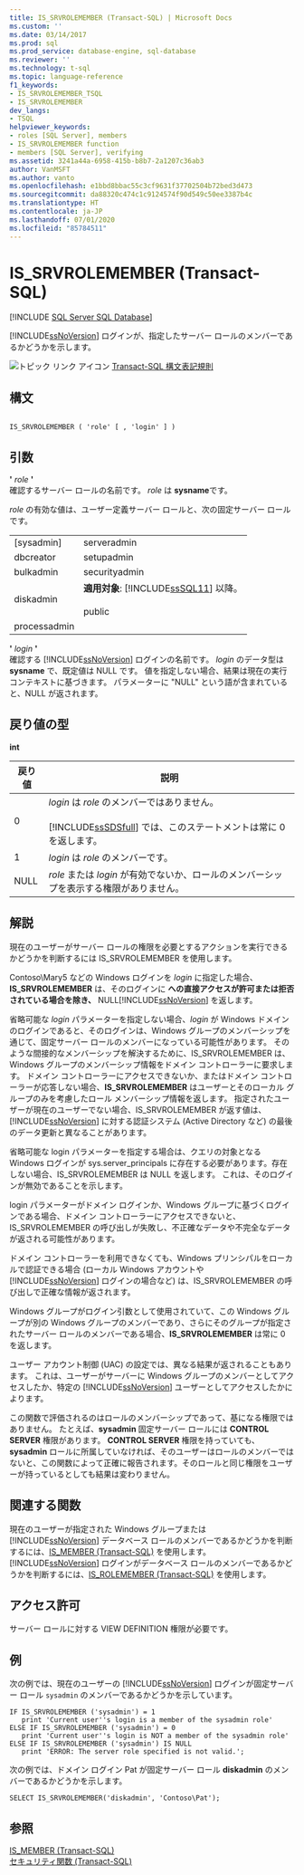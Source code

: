 ```yaml
---
title: IS_SRVROLEMEMBER (Transact-SQL) | Microsoft Docs
ms.custom: ''
ms.date: 03/14/2017
ms.prod: sql
ms.prod_service: database-engine, sql-database
ms.reviewer: ''
ms.technology: t-sql
ms.topic: language-reference
f1_keywords:
- IS_SRVROLEMEMBER_TSQL
- IS_SRVROLEMEMBER
dev_langs:
- TSQL
helpviewer_keywords:
- roles [SQL Server], members
- IS_SRVROLEMEMBER function
- members [SQL Server], verifying
ms.assetid: 3241a44a-6958-415b-b8b7-2a1207c36ab3
author: VanMSFT
ms.author: vanto
ms.openlocfilehash: e1bbd8bbac55c3cf9631f37702504b72bed3d473
ms.sourcegitcommit: da88320c474c1c9124574f90d549c50ee3387b4c
ms.translationtype: HT
ms.contentlocale: ja-JP
ms.lasthandoff: 07/01/2020
ms.locfileid: "85784511"
---
```

# <a name="is_srvrolemember-transact-sql"></a>IS_SRVROLEMEMBER (Transact-SQL)
[!INCLUDE [SQL Server SQL Database](../../includes/applies-to-version/sql-asdb.md)]

  [!INCLUDE[ssNoVersion](../../includes/ssnoversion-md.md)] ログインが、指定したサーバー ロールのメンバーであるかどうかを示します。  
  
 ![トピック リンク アイコン](../../database-engine/configure-windows/media/topic-link.gif "トピック リンク アイコン") [Transact-SQL 構文表記規則](../../t-sql/language-elements/transact-sql-syntax-conventions-transact-sql.md)  
  
## <a name="syntax"></a>構文  
  
```syntaxsql
  
IS_SRVROLEMEMBER ( 'role' [ , 'login' ] )  
```  
  
## <a name="arguments"></a>引数  
 **'** *role* **'**  
 確認するサーバー ロールの名前です。 *role* は **sysname**です。  
  
 *role* の有効な値は、ユーザー定義サーバー ロールと、次の固定サーバー ロールです。  
  
|||  
|-|-|  
|[sysadmin]|serveradmin|  
|dbcreator|setupadmin|  
|bulkadmin|securityadmin|  
|diskadmin|**適用対象**: [!INCLUDE[ssSQL11](../../includes/sssql11-md.md)] 以降。<br /><br /> public|  
|processadmin||  
  
 **'** *login* **'**  
 確認する [!INCLUDE[ssNoVersion](../../includes/ssnoversion-md.md)] ログインの名前です。 *login* のデータ型は **sysname** で、既定値は NULL です。 値を指定しない場合、結果は現在の実行コンテキストに基づきます。 パラメーターに "NULL" という語が含まれていると、NULL が返されます。  
  
## <a name="return-types"></a>戻り値の型  
 **int**  
  
|戻り値|説明|  
|------------------|-----------------|  
|0|*login* は *role* のメンバーではありません。<br /><br /> [!INCLUDE[ssSDSfull](../../includes/sssdsfull-md.md)] では、このステートメントは常に 0 を返します。|  
|1|*login* は *role* のメンバーです。|  
|NULL|*role* または *login* が有効でないか、ロールのメンバーシップを表示する権限がありません。|  
  
## <a name="remarks"></a>解説  
 現在のユーザーがサーバー ロールの権限を必要とするアクションを実行できるかどうかを判断するには IS_SRVROLEMEMBER を使用します。  
  
 Contoso\Mary5 などの Windows ログインを *login* に指定した場合、**IS_SRVROLEMEMBER** は、そのログインに  **への直接アクセスが許可または拒否されている場合を除き、** NULL[!INCLUDE[ssNoVersion](../../includes/ssnoversion-md.md)] を返します。  
  
 省略可能な *login* パラメーターを指定しない場合、*login* が Windows ドメインのログインであると、そのログインは、Windows グループのメンバーシップを通じて、固定サーバー ロールのメンバーになっている可能性があります。 そのような間接的なメンバーシップを解決するために、IS_SRVROLEMEMBER は、Windows グループのメンバーシップ情報をドメイン コントローラーに要求します。 ドメイン コントローラーにアクセスできないか、またはドメイン コントローラーが応答しない場合、**IS_SRVROLEMEMBER** はユーザーとそのローカル グループのみを考慮したロール メンバーシップ情報を返します。 指定されたユーザーが現在のユーザーでない場合、IS_SRVROLEMEMBER が返す値は、[!INCLUDE[ssNoVersion](../../includes/ssnoversion-md.md)] に対する認証システム (Active Directory など) の最後のデータ更新と異なることがあります。  
  
 省略可能な login パラメーターを指定する場合は、クエリの対象となる Windows ログインが sys.server_principals に存在する必要があります。存在しない場合、IS_SRVROLEMEMBER は NULL を返します。 これは、そのログインが無効であることを示します。  
  
 login パラメーターがドメイン ログインか、Windows グループに基づくログインである場合、ドメイン コントローラーにアクセスできないと、IS_SRVROLEMEMBER の呼び出しが失敗し、不正確なデータや不完全なデータが返される可能性があります。  
  
 ドメイン コントローラーを利用できなくても、Windows プリンシパルをローカルで認証できる場合 (ローカル Windows アカウントや [!INCLUDE[ssNoVersion](../../includes/ssnoversion-md.md)] ログインの場合など) は、IS_SRVROLEMEMBER の呼び出しで正確な情報が返されます。  
  
 Windows グループがログイン引数として使用されていて、この Windows グループが別の Windows グループのメンバーであり、さらにそのグループが指定されたサーバー ロールのメンバーである場合、**IS_SRVROLEMEMBER** は常に 0 を返します。  
  
 ユーザー アカウント制御 (UAC) の設定では、異なる結果が返されることもあります。 これは、ユーザーがサーバーに Windows グループのメンバーとしてアクセスしたか、特定の [!INCLUDE[ssNoVersion](../../includes/ssnoversion-md.md)] ユーザーとしてアクセスしたかによります。  
  
 この関数で評価されるのはロールのメンバーシップであって、基になる権限ではありません。 たとえば、**sysadmin** 固定サーバー ロールには **CONTROL SERVER** 権限があります。 **CONTROL SERVER** 権限を持っていても、**sysadmin** ロールに所属していなければ、そのユーザーはロールのメンバーではないと、この関数によって正確に報告されます。そのロールと同じ権限をユーザーが持っているとしても結果は変わりません。  
  
## <a name="related-functions"></a>関連する関数  
 現在のユーザーが指定された Windows グループまたは [!INCLUDE[ssNoVersion](../../includes/ssnoversion-md.md)] データベース ロールのメンバーであるかどうかを判断するには、[IS_MEMBER &#40;Transact-SQL&#41;](../../t-sql/functions/is-member-transact-sql.md) を使用します。 [!INCLUDE[ssNoVersion](../../includes/ssnoversion-md.md)] ログインがデータベース ロールのメンバーであるかどうかを判断するには、[IS_ROLEMEMBER &#40;Transact-SQL&#41;](../../t-sql/functions/is-rolemember-transact-sql.md) を使用します。  
  
## <a name="permissions"></a>アクセス許可  
 サーバー ロールに対する VIEW DEFINITION 権限が必要です。  
  
## <a name="examples"></a>例  
 次の例では、現在のユーザーの [!INCLUDE[ssNoVersion](../../includes/ssnoversion-md.md)] ログインが固定サーバー ロール `sysadmin` のメンバーであるかどうかを示しています。  
  
```  
IF IS_SRVROLEMEMBER ('sysadmin') = 1  
   print 'Current user''s login is a member of the sysadmin role'  
ELSE IF IS_SRVROLEMEMBER ('sysadmin') = 0  
   print 'Current user''s login is NOT a member of the sysadmin role'  
ELSE IF IS_SRVROLEMEMBER ('sysadmin') IS NULL  
   print 'ERROR: The server role specified is not valid.';  
```  
  
 次の例では、ドメイン ログイン Pat が固定サーバー ロール **diskadmin** のメンバーであるかどうかを示します。  
  
```  
SELECT IS_SRVROLEMEMBER('diskadmin', 'Contoso\Pat');  
```  
  
## <a name="see-also"></a>参照  
 [IS_MEMBER &#40;Transact-SQL&#41;](../../t-sql/functions/is-member-transact-sql.md)   
 [セキュリティ関数 &#40;Transact-SQL&#41;](../../t-sql/functions/security-functions-transact-sql.md)  
  
  
